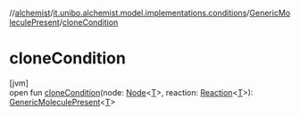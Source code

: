//[alchemist](../../../index.md)/[it.unibo.alchemist.model.implementations.conditions](../index.md)/[GenericMoleculePresent](index.md)/[cloneCondition](clone-condition.md)

# cloneCondition

[jvm]\
open fun [cloneCondition](clone-condition.md)(node: [Node](../../it.unibo.alchemist.model.interfaces/-node/index.md)<[T](../-neighborhood-present/index.md)>, reaction: [Reaction](../../it.unibo.alchemist.model.interfaces/-reaction/index.md)<[T](../-neighborhood-present/index.md)>): [GenericMoleculePresent](index.md)<[T](../-neighborhood-present/index.md)>
